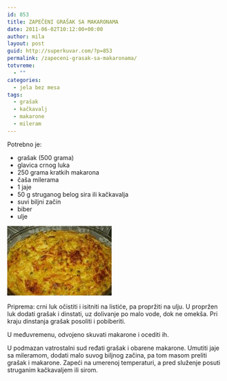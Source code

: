 ```yaml
---
id: 853
title: ZAPEČENI GRAŠAK SA MAKARONAMA
date: 2011-06-02T10:12:00+00:00
author: mila
layout: post
guid: http://superkuvar.com/?p=853
permalink: /zapeceni-grasak-sa-makaronama/
totvreme:
  - ""
categories:
  - jela bez mesa
tags:
  - grašak
  - kačkavalj
  - makarone
  - mileram
---
```

Potrebno je:

  * grašak (500 grama)
  * glavica crnog luka
  * 250 grama kratkih makarona
  * čaša milerama
  * 1 jaje
  * 50 g struganog belog sira ili kačkavalja
  * suvi biljni začin
  * biber
  * ulje

<img class="alignnone size-full wp-image-893" title="zapecenigrasakimakarone" src="/wp-content/uploads/2011/06/zapecenigrasakimakarone-e1307009493955.jpg" alt="" width="242" height="161" /> 

Priprema: crni luk očistiti i isitniti na listiće, pa propržiti na ulju. U propržen luk dodati grašak i dinstati, uz dolivanje po malo vode, dok ne omekša. Pri kraju dinstanja grašak posoliti i pobiberiti.

U međuvremenu, odvojeno skuvati makarone i ocediti ih.

U podmazan vatrostalni sud ređati grašak i obarene makarone. Umutiti jaje sa mileramom, dodati malo suvog biljnog začina, pa tom masom preliti grašak i makarone. Zapeći na umerenoj temperaturi, a pred služenje posuti struganim kačkavaljem ili sirom.